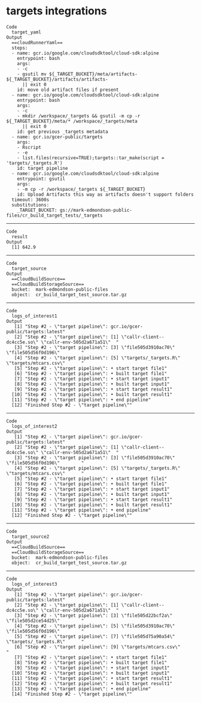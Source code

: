 # targets integrations

    Code
      target_yaml
    Output
      ==cloudRunnerYaml==
      steps:
      - name: gcr.io/google.com/cloudsdktool/cloud-sdk:alpine
        entrypoint: bash
        args:
        - -c
        - gsutil mv ${_TARGET_BUCKET}/meta/artifacts- ${_TARGET_BUCKET}/artifacts/artifacts-
          || exit 0
        id: move old artifact files if present
      - name: gcr.io/google.com/cloudsdktool/cloud-sdk:alpine
        entrypoint: bash
        args:
        - -c
        - mkdir /workspace/_targets && gsutil -m cp -r ${_TARGET_BUCKET}/meta/* /workspace/_targets/meta
          || exit 0
        id: get previous _targets metadata
      - name: gcr.io/gcer-public/targets
        args:
        - Rscript
        - -e
        - list.files(recursive=TRUE);targets::tar_make(script = 'targets/_targets.R')
        id: target pipeline
      - name: gcr.io/google.com/cloudsdktool/cloud-sdk:alpine
        entrypoint: gsutil
        args:
        - -m cp -r /workspace/_targets ${_TARGET_BUCKET}
        id: Upload Artifacts this way as artifacts doesn't support folders
      timeout: 3600s
      substitutions:
        _TARGET_BUCKET: gs://mark-edmondson-public-files/cr_build_target_tests/_targets

---

    Code
      result
    Output
      [1] 642.9

---

    Code
      target_source
    Output
      ==CloudBuildSource==
      ==CloudBuildStorageSource==
      bucket:  mark-edmondson-public-files 
      object:  cr_build_target_test_source.tar.gz 

---

    Code
      logs_of_interest1
    Output
       [1] "Step #2 - \"target pipeline\": gcr.io/gcer-public/targets:latest"                            
       [2] "Step #2 - \"target pipeline\": [1] \"callr-client--dc4cc5e.so\" \"callr-env-505d2a671a51\"  "
       [3] "Step #2 - \"target pipeline\": [3] \"file505d3910ac70\"         \"file505d56f0d196\"        "
       [4] "Step #2 - \"target pipeline\": [5] \"targets/_targets.R\"       \"targets/mtcars.csv\"      "
       [5] "Step #2 - \"target pipeline\": • start target file1"                                         
       [6] "Step #2 - \"target pipeline\": • built target file1"                                         
       [7] "Step #2 - \"target pipeline\": • start target input1"                                        
       [8] "Step #2 - \"target pipeline\": • built target input1"                                        
       [9] "Step #2 - \"target pipeline\": • start target result1"                                       
      [10] "Step #2 - \"target pipeline\": • built target result1"                                       
      [11] "Step #2 - \"target pipeline\": • end pipeline"                                               
      [12] "Finished Step #2 - \"target pipeline\""                                                      

---

    Code
      logs_of_interest2
    Output
       [1] "Step #2 - \"target pipeline\": gcr.io/gcer-public/targets:latest"                            
       [2] "Step #2 - \"target pipeline\": [1] \"callr-client--dc4cc5e.so\" \"callr-env-505d2a671a51\"  "
       [3] "Step #2 - \"target pipeline\": [3] \"file505d3910ac70\"         \"file505d56f0d196\"        "
       [4] "Step #2 - \"target pipeline\": [5] \"targets/_targets.R\"       \"targets/mtcars.csv\"      "
       [5] "Step #2 - \"target pipeline\": • start target file1"                                         
       [6] "Step #2 - \"target pipeline\": • built target file1"                                         
       [7] "Step #2 - \"target pipeline\": • start target input1"                                        
       [8] "Step #2 - \"target pipeline\": • built target input1"                                        
       [9] "Step #2 - \"target pipeline\": • start target result1"                                       
      [10] "Step #2 - \"target pipeline\": • built target result1"                                       
      [11] "Step #2 - \"target pipeline\": • end pipeline"                                               
      [12] "Finished Step #2 - \"target pipeline\""                                                      

---

    Code
      target_source2
    Output
      ==CloudBuildSource==
      ==CloudBuildStorageSource==
      bucket:  mark-edmondson-public-files 
      object:  cr_build_target_test_source.tar.gz 

---

    Code
      logs_of_interest3
    Output
       [1] "Step #2 - \"target pipeline\": gcr.io/gcer-public/targets:latest"                            
       [2] "Step #2 - \"target pipeline\": [1] \"callr-client--dc4cc5e.so\" \"callr-env-505d2a671a51\"  "
       [3] "Step #2 - \"target pipeline\": [3] \"file505d22bcf2a\"          \"file505d2ce54d25\"        "
       [4] "Step #2 - \"target pipeline\": [5] \"file505d3910ac70\"         \"file505d56f0d196\"        "
       [5] "Step #2 - \"target pipeline\": [7] \"file505d75a90a54\"         \"targets/_targets.R\"      "
       [6] "Step #2 - \"target pipeline\": [9] \"targets/mtcars.csv\"      "                             
       [7] "Step #2 - \"target pipeline\": • start target file1"                                         
       [8] "Step #2 - \"target pipeline\": • built target file1"                                         
       [9] "Step #2 - \"target pipeline\": • start target input1"                                        
      [10] "Step #2 - \"target pipeline\": • built target input1"                                        
      [11] "Step #2 - \"target pipeline\": • start target result1"                                       
      [12] "Step #2 - \"target pipeline\": • built target result1"                                       
      [13] "Step #2 - \"target pipeline\": • end pipeline"                                               
      [14] "Finished Step #2 - \"target pipeline\""                                                      

